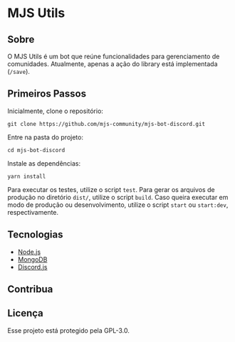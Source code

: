 <!--
<p align=center>
  <img src="https://raw.githubusercontent.com/mjs-community/api-e-food/master/docs/e-food-docs.png" width=300px>
</p>
-->
# MJS Utils
## Sobre
O MJS Utils é um bot que reúne funcionalidades para gerenciamento de comunidades. Atualmente, apenas a ação do library está implementada (`/save`).
## Primeiros Passos
Inicialmente, clone o repositório:
```
git clone https://github.com/mjs-community/mjs-bot-discord.git
```

Entre na pasta do projeto:

```
cd mjs-bot-discord
```
Instale as dependências:
```
yarn install
```

Para executar os testes, utilize o script `test`. Para gerar os arquivos de produção no diretório `dist/`, utilize o script `build`. Caso queira executar em modo de produção ou desenvolvimento, utilize o script `start` ou `start:dev`, respectivamente.

## Tecnologias
- [Node.js](https://nodejs.org)
- [MongoDB](https://www.mongodb.com/)
- [Discord.js](https://discordjs.guide/)

## Contribua

## Licença
Esse projeto está protegido pela GPL-3.0.
